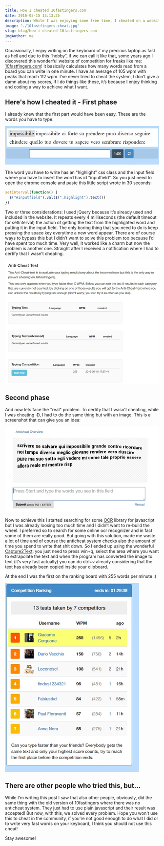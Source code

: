 ```yaml
---
title: How I cheated 10fastingers.com
date: 2016-05-15 13:13:25
description: While I was enjoying some free time, I cheated on a website that counts the words per minute that you can write.
image: "./10fastfingers-cheat.jpg"
slug: blog/how-i-cheated-10fastfingers-com
imgAuthor: me
---
```


Occasionally, I enjoy writing on the keyboard of my precious laptop as fast as hell and due to this “hobby”, if we can call it like that, some years ago I discovered this wonderful website of competition for freaks like me: [10fastfingers.com](http://www.10fastfingers.com)! It basically calculates how many words read from a board you can write in one minute. I have an average of 105 wpm with peaks that reach 112 wpm. I’ve never tried to cheat the system, I don’t give a damn about my scores, if I do things like these, it’s because I enjoy thinking and coding a way to achieve what I want.

## Here's how I cheated it - First phase

I already knew that the first part would have been easy. These are the words you have to type:

![board](./board.jpg)

The word you have to write has an "highlight" css class and the input field where you have to insert the word has id "inputfield".
So you just need to open the chrome console and paste this little script wrote in 30 seconds:

```javascript
setInterval(function() {
  $("#inputfield").val($(".highlight").text())
})
```

Two or three considerations: I used jQuery because it’s already used and included in the website. It repeats every 4 milliseconds (the default timeout for setInterval) the action of getting the text from the highlighted word and putting it in the input field. The only boring thing that you need to do is keep pressing the space key everytime a new word appear. There are of course ways to bypass this but I didn’t want to solve this problem too because I’d have spent too much time.
Very well, it worked like a charm but now the problem is another one. Straight after I received a notification where I had to certify that I wasn’t cheating.

![anticheat](./anticheat_evaluation.jpg)

## Second phase

And now lets face the "real" problem. To certify that I wasn't cheating, while I was cheating :D, I had to do the same thing but with an image. This is a screenshot that can give you an idea:

![anticheat](./anticheat-image.jpg)

Now to achieve this I started searching for some [OCR](https://en.wikipedia.org/wiki/Optical_character_recognition) library for javascript but I was already loosing too much time and I didn’t want to re-build the wheel. I preferred so to search for some online ocr recognizer and in fact some of them are really good. But going with this solution, made me waste a lot of time and of course the anticheat system checks also the amount of time you spend to write that shit down.
So I ended up using the wonderful [Capture2Text](https://sourceforge.net/projects/capture2text/): you just need to press win+q, select the area where you want to extrapolate the text and when the program has converted the image to text (it’s very fast actually) you can do ctrl+v already considering that the text has already been copied inside your clipboard.

At the end I was the first on the ranking board with 255 words per minute :)

![anticheat](./ranking-board.jpg)

## There are other people who tried this, but...

While I'm writing this post I saw that also other people, obviously, did the same thing with the old version of 10fastingers where there was no anticheat system. They just had to use plain javascript and their result was accepted!
But now, with this, we solved every problem. Hope you won't use this to cheat in the community, if you're not good enough to do what I did or to write very fast words on your keyboard, I think you should not use this cheat!

Stay awesome!
